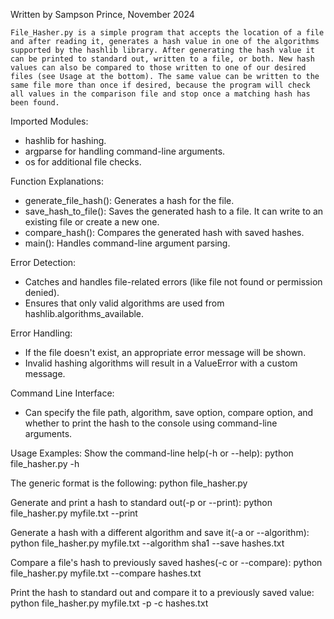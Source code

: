 Written by Sampson Prince, November 2024

	File_Hasher.py is a simple program that accepts the location of a file and after reading it, generates a hash value in one of the algorithms supported by the hashlib library. After generating the hash value it can be printed to standard out, written to a file, or both. New hash values can also be compared to those written to one of our desired files (see Usage at the bottom). The same value can be written to the same file more than once if desired, because the program will check all values in the comparison file and stop once a matching hash has been found.

Imported Modules:
 - hashlib for hashing.
 - argparse for handling command-line arguments.
 - os for additional file checks.

Function Explanations:
 - generate_file_hash(): Generates a hash for the file.
 - save_hash_to_file(): Saves the generated hash to a file. It can write to an existing file or create a new one.
 - compare_hash(): Compares the generated hash with saved hashes.
 - main(): Handles command-line argument parsing.

Error Detection:
 - Catches and handles file-related errors (like file not found or permission denied).
 - Ensures that only valid algorithms are used from hashlib.algorithms_available.

 Error Handling:
 - If the file doesn't exist, an appropriate error message will be shown.
 - Invalid hashing algorithms will result in a ValueError with a custom message.

Command Line Interface:
 - Can specify the file path, algorithm, save option, compare option, and whether to print the hash to the console using command-line arguments.

Usage Examples:
Show the command-line help(-h or --help):
python file_hasher.py -h

The generic format is the following:
python file_hasher.py <file to generate hash for> <argument> <target or option for argument where needed>

Generate and print a hash to standard out(-p or --print):
python file_hasher.py myfile.txt --print

Generate a hash with a different algorithm and save it(-a or --algorithm):
python file_hasher.py myfile.txt --algorithm sha1 --save hashes.txt

Compare a file's hash to previously saved hashes(-c or --compare):
python file_hasher.py myfile.txt --compare hashes.txt

Print the hash to standard out and compare it to a previously saved value:
python file_hasher.py myfile.txt -p -c hashes.txt